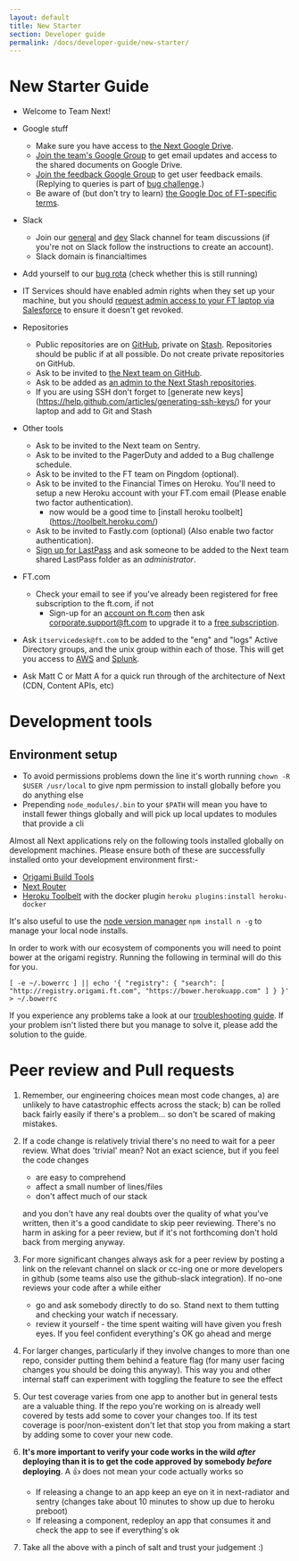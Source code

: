 ```yaml
---
layout: default
title: New Starter
section: Developer guide
permalink: /docs/developer-guide/new-starter/
---
```


# New Starter Guide

- Welcome to Team Next!
- Google stuff
  * Make sure you have access to [the Next Google Drive](https://drive.google.com/open?id=0B0DDxFh3ZO93T3VYbkZVZnNEQk0&authuser=1).
  * [Join the team's Google Group](https://groups.google.com/a/ft.com/forum/#!forum/next.team) to get email updates and access to the shared documents on Google Drive.
  * [Join the feedback Google Group](https://groups.google.com/a/ft.com/forum/#!forum/next.feedback) to get user feedback emails. (Replying to queries is part of [bug challenge](http://financial-times.github.io/next/docs/developer-guide/bug-challenge/).)
  * Be aware of (but don't try to learn) [the Google Doc of FT-specific terms](https://docs.google.com/a/ft.com/spreadsheet/ccc?key=0AlHku4bDWky2dDZraDlKNzhOY1JDZzM5Mk5COGs5MFE#gid=0).
- Slack
  * Join our [general](https://financialtimes.slack.com/messages/ft-next/) and [dev](https://financialtimes.slack.com/messages/ft-next-dev/) Slack channel for team discussions (if you're not on Slack follow the instructions to create an account).
  * Slack domain is financialtimes
- Add yourself to our [bug rota](https://docs.google.com/spreadsheets/d/1mbJQYJOgXAH2KfgKUM1Vgxq8FUIrahumb39wzsgStu0/edit#gid=0) (check whether this is still running)
- IT Services should have enabled admin rights when they set up your machine, but you should [request admin access to your FT laptop via Salesforce](https://financialtimes.my.salesforce.com/home/home.jsp) to ensure it doesn't get revoked.
- Repositories
  * Public repositories are on [GitHub](https://github.com/Financial-Times/), private on [Stash](http://git.svc.ft.com/projects/NEXT).  Repositories should be public if at all possible.  Do not create private repositories on GitHub.
  * Ask to be invited to [the Next team on GitHub](https://github.com/orgs/Financial-Times/teams/next).
  * Ask to be added as [an admin to the Next Stash repositories](http://git.svc.ft.com/plugins/servlet/projectpermissions/NEXT).
  * If you are using SSH don't forget to [generate new keys] (https://help.github.com/articles/generating-ssh-keys/) for your laptop and add to Git and Stash
- Other tools
  * Ask to be invited to the Next team on Sentry.
  * Ask to be invited to the PagerDuty and added to a Bug challenge schedule.
  * Ask to be invited to the FT team on Pingdom (optional).
  * Ask to be invited to the Financial Times on Heroku. You'll need to setup a new Heroku account with your FT.com email (Please enable two factor authentication).
    * now would be a good time to [install heroku toolbelt] (https://toolbelt.heroku.com/)
  * Ask to be invited to Fastly.com (optional) (Also enable two factor authentication).
  * [Sign up for LastPass](https://docs.google.com/document/d/11g8nghpv0aCnmh49FK8AK9wxUWC_Wj9swCAURKniJ4o/edit) and ask someone to be added to the Next team shared LastPass folder as an *administrator*.
- FT.com
  * Check your email to see if you've already been registered for free subscription to the ft.com, if not
    * Sign-up for an [account on ft.com](http://registration.ft.com/registration) then ask corporate.support@ft.com to upgrade it to a [free subscription](https://neo.pearson.com/community/enabling-functions/ges-human-resources/reward/my_benefits_uk/blog/2012/10/09/ftcom-subscriptions).

- Ask `itservicedesk@ft.com` to be added to the "eng" and "logs" Active Directory groups, and the unix group within each of those. This will get you access to [AWS](https://awslogin.internal.ft.com) and [Splunk](https://splunk.internal.ft.com).
- Ask Matt C or Matt A for a quick run through of the architecture of Next (CDN, Content APIs, etc)

# Development tools

## Environment setup
* To avoid permissions problems down the line it's worth running `chown -R $USER /usr/local` to give npm permission to install globally before you do anything else
* Prepending `node_modules/.bin` to your `$PATH` will mean you have to install fewer things globally and will pick up local updates to modules that provide a cli

Almost all Next applications rely on the following tools installed globally on development machines.  Please ensure both of these are successfully installed onto your development environment first:-

- [Origami Build Tools](https://github.com/Financial-Times/origami-build-tools/)
- [Next Router](http://git.svc.ft.com/projects/NEXT/repos/router/browse)
- [Heroku Toolbelt](https://toolbelt.heroku.com/) with the docker plugin `heroku plugins:install heroku-docker`

It's also useful to use the [node version manager](https://www.npmjs.com/package/n) `npm install n -g` to manage your local node installs.

In order to work with our ecosystem of components you will need to point bower at the origami registry. Running the following in terminal will do this for you.

```
[ -e ~/.bowerrc ] || echo '{ "registry": { "search": [ "http://registry.origami.ft.com", "https://bower.herokuapp.com" ] } }' > ~/.bowerrc
```

If you experience any problems take a look at our [troubleshooting guide](/next/docs/developer-guide/troubleshooting/). If your problem isn't listed there but you manage to solve it, please add the solution to the guide.

# Peer review and Pull requests

1. Remember, our engineering choices mean most code changes, a) are unlikely to have catastrophic effects across the stack; b) can be rolled back fairly easily if there's a problem... so don't be scared of making mistakes.

1. If a code change is relatively trivial there's no need to wait for a peer review. What does 'trivial' mean? Not an exact science, but if you feel the code changes

	- are easy to comprehend
	- affect a small number of lines/files
	- don't affect much of our stack

	and you don't have any real doubts over the quality of what you've written, then it's a good candidate to skip peer reviewing. There's no harm in asking for a peer review, but if it's not forthcoming don't hold back from merging anyway.

1. For more significant changes always ask for a peer review by posting a link on the relevant channel on slack or cc-ing one or more developers in github (some teams also use the github-slack integration). If no-one reviews your code after a while either

	- go and ask somebody directly to do so. Stand next to them tutting and checking your watch if necessary.
	- review it yourself - the time spent waiting will have given you fresh eyes. If you feel confident everything's OK go ahead and merge

1. For larger changes, particularly if they involve changes to more than one repo, consider putting them behind a feature flag (for many user facing changes you should be doing this anyway). This way you and other internal staff can experiment with toggling the feature to see the effect

1. Our test coverage varies from one app to another but in general tests are a valuable thing. If the repo you're working on is already well covered by tests add some to cover your changes too. If its test coverage is poor/non-existent don't let that stop you from making a start by adding some to cover your new code.

1. **It's more important to verify your code works in the wild *after* deploying than it is to get the code approved by somebody *before* deploying**. A :+1: does not mean your code actually works so

	- If releasing a change to an app keep an eye on it in next-radiator and sentry (changes take about 10 minutes to show up due to heroku preboot)
	- If releasing a component, redeploy an app that consumes it and check the app to see if everything's ok

1. Take all the above with a pinch of salt and trust your judgement :)
